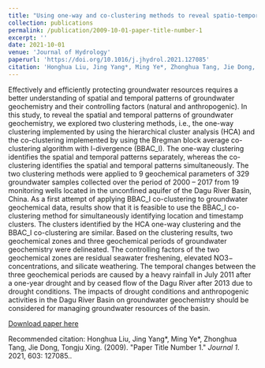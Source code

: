 ```yaml
---
title: "Using one-way and co-clustering methods to reveal spatio-temporal patterns and controlling factors of groundwater geochemistry"
collection: publications
permalink: /publication/2009-10-01-paper-title-number-1
excerpt: ''
date: 2021-10-01
venue: 'Journal of Hydrology'
paperurl: 'https://doi.org/10.1016/j.jhydrol.2021.127085'
citation: 'Honghua Liu, Jing Yang*, Ming Ye*, Zhonghua Tang, Jie Dong, Tongju Xing. &quot;Paper Title Number 1.&quot; <i>Journal 1</i>. 2021, 603: 127085.'
---
```

Effectively and efficiently protecting groundwater resources requires a better understanding of spatial and temporal patterns of groundwater geochemistry and their controlling factors (natural and anthropogenic). In this study, to reveal the spatial and temporal patterns of groundwater geochemistry, we explored two clustering methods, i.e., the one-way clustering implemented by using the hierarchical cluster analysis (HCA) and the co-clustering implemented by using the Bregman block average co-clustering algorithm with I-divergence (BBAC_I). The one-way clustering identifies the spatial and temporal patterns separately, whereas the co-clustering identifies the spatial and temporal patterns simultaneously. The two clustering methods were applied to 9 geochemical parameters of 329 groundwater samples collected over the period of 2000 – 2017 from 19 monitoring wells located in the unconfined aquifer of the Dagu River Basin, China. As a first attempt of applying BBAC_I co-clustering to groundwater geochemical data, results show that it is feasible to use the BBAC_I co-clustering method for simultaneously identifying location and timestamp clusters. The clusters identified by the HCA one-way clustering and the BBAC_I co-clustering are similar. Based on the clustering results, two geochemical zones and three geochemical periods of groundwater geochemistry were delineated. The controlling factors of the two geochemical zones are residual seawater freshening, elevated NO3− concentrations, and silicate weathering. The temporal changes between the three geochemical periods are caused by a heavy rainfall in July 2011 after a one-year drought and by ceased flow of the Dagu River after 2013 due to drought conditions. The impacts of drought conditions and anthropogenic activities in the Dagu River Basin on groundwater geochemistry should be considered for managing groundwater resources of the basin.

[Download paper here](https://doi.org/10.1016/j.jhydrol.2021.127085)

Recommended citation: Honghua Liu, Jing Yang*, Ming Ye*, Zhonghua Tang, Jie Dong, Tongju Xing. (2009). "Paper Title Number 1." <i>Journal 1</i>. 2021, 603: 127085..
